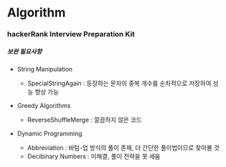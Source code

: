 # Algorithm

### hackerRank Interview Preparation Kit

##### 보완 필요사항
- String Manipulation
    - SpecialStringAgain : 등장하는 문자의 중복 개수를 순차적으로 저장하여 성능 향상 가능
  
- Greedy Algorithms
    - ReverseShuffleMerge : 깔끔하지 않은 코드
  
- Dynamic Programming
    - Abbreviation : 바텀-업 방식의 풀이 존재, 더 간단한 풀이법이므로 찾아볼 것
    - Decibinary Numbers : 미해결, 풀이 전략을 못 세움